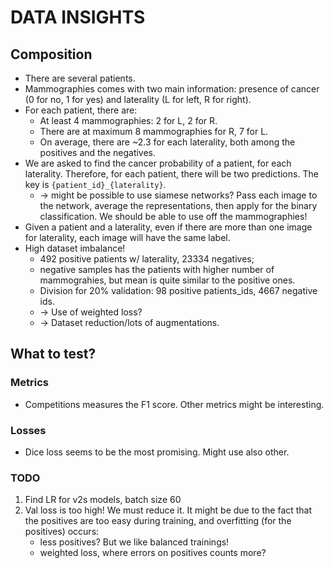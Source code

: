 # DATA INSIGHTS
## Composition
- There are several patients.
- Mammographies comes with two main information: presence of cancer (0 for no, 1 for yes) and laterality (L for left, R for right).
- For each patient, there are: 
    - At least 4 mammographies: 2 for L, 2 for R.
    - There are at maximum 8 mammographies for R, 7 for L.
    - On average, there are ~2.3 for each laterality, both among the positives and the negatives.
- We are asked to find the cancer probability of a patient, for each laterality. Therefore, for each patient, there will be two predictions. The key is `{patient_id}_{laterality}`.
    - -> might be possible to use siamese networks? Pass each image to the network, average the representations, then apply for the binary classification. We should be able to use off the mammographies!
- Given a patient and a laterality, even if there are more than one image for laterality, each image will have the same label.
- High dataset imbalance!
    - 492 positive patients w/ laterality, 23334 negatives;
    - negative samples has the patients with higher number of mammograhies, but mean is quite similar to the positive ones.
    - Division for 20% validation: 98 positive patients_ids, 4667 negative ids.
    - -> Use of weighted loss?
    - -> Dataset reduction/lots of augmentations.


## What to test?
### Metrics
- Competitions measures the F1 score. Other metrics might be interesting.
### Losses
- Dice loss seems to be the most promising. Might use also other.

### TODO
1. Find LR for v2s models, batch size 60
2. Val loss is too high! We must reduce it. It might be due to the fact that the positives are too easy during training, and overfitting (for the positives) occurs:
    - less positives? But we like balanced trainings!
    - weighted loss, where errors on positives counts more?

